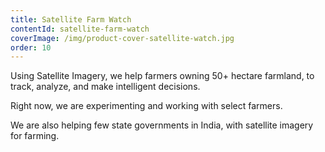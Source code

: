 ```yaml
---
title: Satellite Farm Watch
contentId: satellite-farm-watch
coverImage: /img/product-cover-satellite-watch.jpg
order: 10
---
```


Using Satellite Imagery, we help farmers owning 50+ hectare farmland, to track, analyze, and make intelligent decisions.

Right now, we are experimenting and working with select farmers.

We are also helping few state governments in India, with satellite imagery for farming.
